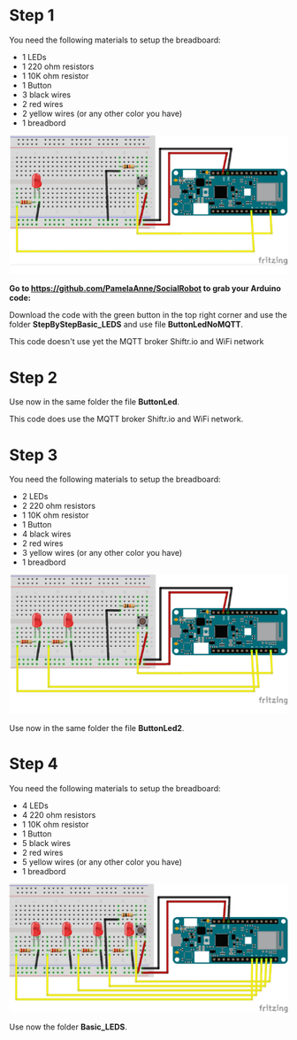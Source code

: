 # Step 1

You need the following materials to setup the breadboard:
- 1 LEDs
- 1 220 ohm resistors
- 1 10K ohm resistor
- 1 Button
- 3 black wires
- 2 red wires
- 2 yellow wires (or any other color you have)
- 1 breadbord

![](Images/BasicSetup2.jpg)

**Go to https://github.com/PamelaAnne/SocialRobot to grab your Arduino code:**

Download the code with the green button in the top right corner and use the folder **StepByStepBasic_LEDS** and use file **ButtonLedNoMQTT**.

This code doesn't use yet the MQTT broker Shiftr.io and WiFi network

# Step 2

Use now in the same folder the file **ButtonLed**.

This code does use the MQTT broker Shiftr.io and WiFi network.

# Step 3

You need the following materials to setup the breadboard:
- 2 LEDs
- 2 220 ohm resistors
- 1 10K ohm resistor
- 1 Button
- 4 black wires
- 2 red wires
- 3 yellow wires (or any other color you have)
- 1 breadbord

![](Images/BasicSetup.jpg)

Use now in the same folder the file **ButtonLed2**.

# Step 4

You need the following materials to setup the breadboard:
- 4 LEDs
- 4 220 ohm resistors
- 1 10K ohm resistor
- 1 Button
- 5 black wires
- 2 red wires
- 5 yellow wires (or any other color you have)
- 1 breadbord

![](Images/BasicSetup2.png)

Use now the folder **Basic_LEDS**.
